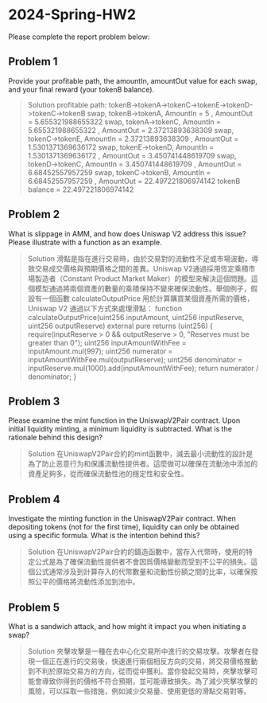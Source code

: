 # 2024-Spring-HW2

Please complete the report problem below:

## Problem 1
Provide your profitable path, the amountIn, amountOut value for each swap, and your final reward (your tokenB balance).

> Solution
profitable path: tokenB->tokenA->tokenC->tokenE->tokenD->tokenC->tokenB
swap, tokenB->tokenA, AmountIn =  5                  , AmountOut = 5.655321988655322
swap, tokenA->tokenC, AmountIn =  5.655321988655322  , AmountOut = 2.37213893638309
swap, tokenC->tokenE, AmountIn =  2.37213893638309   , AmountOut = 1.5301371369636172
swap, tokenE->tokenD, AmountIn =  1.5301371369636172 , AmountOut = 3.450741448619709
swap, tokenD->tokenC, AmountIn =  3.450741448619709  , AmountOut = 6.68452557957259
swap, tokenC->tokenB, AmountIn =  6.68452557957259   , AmountOut = 22.497221806974142
tokenB balance = 22.497221806974142
## Problem 2
What is slippage in AMM, and how does Uniswap V2 address this issue? Please illustrate with a function as an example.

> Solution
滑點是指在進行交易時，由於交易對的流動性不足或市場波動，導致交易成交價格與預期價格之間的差異。Uniswap V2通過採用恆定乘積市場製造者（Constant Product Market Maker）的模型來解決這個問題。這個模型通過將兩個資產的數量的乘積保持不變來確保流動性。舉個例子，假設有一個函數 calculateOutputPrice 用於計算購買某個資產所需的價格，Uniswap V2 通過以下方式來處理滑點：
function calculateOutputPrice(uint256 inputAmount, uint256 inputReserve, uint256 outputReserve) external pure returns (uint256) {
    require(inputReserve > 0 && outputReserve > 0, "Reserves must be greater than 0");
    uint256 inputAmountWithFee = inputAmount.mul(997);
    uint256 numerator = inputAmountWithFee.mul(outputReserve);
    uint256 denominator = inputReserve.mul(1000).add(inputAmountWithFee);
    return numerator / denominator;
}

## Problem 3
Please examine the mint function in the UniswapV2Pair contract. Upon initial liquidity minting, a minimum liquidity is subtracted. What is the rationale behind this design?

> Solution
在UniswapV2Pair合約的mint函數中，減去最小流動性的設計是為了防止恶意行为和保護流動性提供者。這麼做可以確保在流動池中添加的資產足夠多，從而確保流動性池的穩定性和安全性。

## Problem 4
Investigate the minting function in the UniswapV2Pair contract. When depositing tokens (not for the first time), liquidity can only be obtained using a specific formula. What is the intention behind this?

> Solution
在UniswapV2Pair合約的鑄造函數中，當存入代幣時，使用的特定公式是為了確保流動性提供者不會因爲價格變動而受到不公平的損失。這個公式通常涉及到計算存入的代幣數量和流動性份額之間的比率，以確保按照公平的價格將流動性添加到池中。

## Problem 5
What is a sandwich attack, and how might it impact you when initiating a swap?

> Solution
夾擊攻擊是一種在去中心化交易所中進行的交易攻擊。攻擊者在發現一個正在進行的交易後，快速進行兩個相反方向的交易，將交易價格推動到不利於原始交易方的方向，從而從中獲利。當你發起交易時，夾擊攻擊可能會導致你得到的價格不符合預期，並可能導致損失。為了減少夾擊攻擊的風險，可以採取一些措施，例如減少交易量、使用更低的滑點交易對等。

